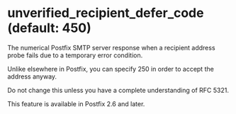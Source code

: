 # unverified_recipient_defer_code (default: 450)

The numerical Postfix SMTP server response when a recipient address
probe fails due to a temporary error condition.




Unlike elsewhere in Postfix, you can specify 250 in order to
accept the address anyway.




Do not change this unless you have a complete understanding of RFC 5321.




This feature is available in Postfix 2.6 and later.



